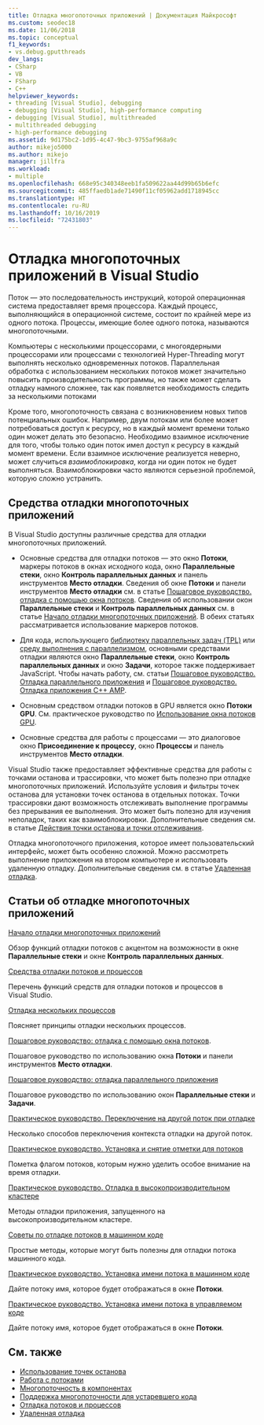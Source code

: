 ```yaml
---
title: Отладка многопоточных приложений | Документация Майкрософт
ms.custom: seodec18
ms.date: 11/06/2018
ms.topic: conceptual
f1_keywords:
- vs.debug.gputthreads
dev_langs:
- CSharp
- VB
- FSharp
- C++
helpviewer_keywords:
- threading [Visual Studio], debugging
- debugging [Visual Studio], high-performance computing
- debugging [Visual Studio], multithreaded
- multithreaded debugging
- high-performance debugging
ms.assetid: 9d175bc2-1d95-4c47-9bc3-9755af968a9c
author: mikejo5000
ms.author: mikejo
manager: jillfra
ms.workload:
- multiple
ms.openlocfilehash: 668e95c340348eeb1fa509622aa44d99b65b6efc
ms.sourcegitcommit: 485ffaedb1ade71490f11cf05962add1718945cc
ms.translationtype: HT
ms.contentlocale: ru-RU
ms.lasthandoff: 10/16/2019
ms.locfileid: "72431803"
---
```

# <a name="debug-multithreaded-applications-in-visual-studio"></a>Отладка многопоточных приложений в Visual Studio
Поток — это последовательность инструкций, которой операционная система предоставляет время процессора. Каждый процесс, выполняющийся в операционной системе, состоит по крайней мере из одного потока. Процессы, имеющие более одного потока, называются многопоточными.

Компьютеры с несколькими процессорами, с многоядерными процессорами или процессами с технологией Hyper-Threading могут выполнять несколько одновременных потоков. Параллельная обработка с использованием нескольких потоков может значительно повысить производительность программы, но также может сделать отладку намного сложнее, так как появляется необходимость следить за несколькими потоками

Кроме того, многопоточность связана с возникновением новых типов потенциальных ошибок. Например, двум потокам или более может потребоваться доступ к ресурсу, но в каждый момент времени только один может делать это безопасно. Необходимо взаимное исключение для того, чтобы только один поток имел доступ к ресурсу в каждый момент времени. Если взаимное исключение реализуется неверно, может случиться *взаимоблокировка*, когда ни один поток не будет выполняться. Взаимоблокировки часто являются серьезной проблемой, которую сложно устранить.

## <a name="tools-for-debugging-multithreaded-apps"></a>Средства отладки многопоточных приложений

В Visual Studio доступны различные средства для отладки многопоточных приложений.

- Основные средства для отладки потоков — это окно **Потоки**, маркеры потоков в окнах исходного кода, окно **Параллельные стеки**, окно **Контроль параллельных данных** и панель инструментов **Место отладки**. Сведения об окне **Потоки** и панели инструментов **Место отладки** см. в статье [Пошаговое руководство. отладка с помощью окна потоков](../debugger/how-to-use-the-threads-window.md). Сведения об использовании окон **Параллельные стеки** и **Контроль параллельных данных** см. в статье [Начало отладки многопоточных приложений](../debugger/get-started-debugging-multithreaded-apps.md). В обеих статьях рассматривается использование маркеров потоков.

- Для кода, использующего [библиотеку параллельных задач (TPL)](/dotnet/standard/parallel-programming/task-parallel-library-tpl) или [среду выполнения с параллелизмом](/cpp/parallel/concrt/concurrency-runtime/), основными средствами отладки являются окно **Параллельные стеки**, окно **Контроль параллельных данных** и окно **Задачи**, которое также поддерживает JavaScript. Чтобы начать работу, см. статьи [Пошаговое руководство. Отладка параллельного приложения](../debugger/walkthrough-debugging-a-parallel-application.md) и [Пошаговое руководство. Отладка приложения C++ AMP](/cpp/parallel/amp/walkthrough-debugging-a-cpp-amp-application).

- Основным средством отладки потоков в GPU является окно **Потоки GPU**. См. практическое руководство по [ Использование окна потоков GPU](../debugger/how-to-use-the-gpu-threads-window.md).

- Основные средства для работы с процессами — это диалоговое окно **Присоединение к процессу**, окно **Процессы** и панель инструментов **Место отладки**.

Visual Studio также предоставляет эффективные средства для работы с точками останова и трассировки, что может быть полезно при отладке многопоточных приложений. Используйте условия и фильтры точек останова для установки точек останова в отдельных потоках. Точки трассировки дают возможность отслеживать выполнение программы без прерывания ее выполнения. Это может быть полезно для изучения неполадок, таких как взаимоблокировки. Дополнительные сведения см. в статье [Действия точки останова и точки отслеживания](../debugger/using-breakpoints.md#BKMK_Print_to_the_Output_window_with_tracepoints).

Отладка многопоточного приложения, которое имеет пользовательский интерфейс, может быть особенно сложной. Можно рассмотреть выполнение приложения на втором компьютере и использовать удаленную отладку. Дополнительные сведения см. в статье [Удаленная отладка](../debugger/remote-debugging.md).

## <a name="articles-about-debugging-multithreaded-apps"></a>Статьи об отладке многопоточных приложений

 [Начало отладки многопоточных приложений](../debugger/get-started-debugging-multithreaded-apps.md)

Обзор функций отладки потоков с акцентом на возможности в окне **Параллельные стеки** и окне **Контроль параллельных данных**.

 [Средства отладки потоков и процессов](../debugger/debug-threads-and-processes.md)

Перечень функций средств для отладки потоков и процессов в Visual Studio.

 [Отладка нескольких процессов](../debugger/debug-multiple-processes.md)

Поясняет принципы отладки нескольких процессов.

 [Пошаговое руководство: отладка с помощью окна потоков](../debugger/how-to-use-the-threads-window.md).

Пошаговое руководство по использованию окна **Потоки** и панели инструментов **Место отладки**.

 [Пошаговое руководство: отладка параллельного приложения](../debugger/walkthrough-debugging-a-parallel-application.md)

Пошаговое руководство по использованию окон **Параллельные стеки** и **Задачи**.

 [Практическое руководство. Переключение на другой поток при отладке](../debugger/how-to-switch-to-another-thread-while-debugging.md)

Несколько способов переключения контекста отладки на другой поток.

 [Практическое руководство. Установка и снятие отметки для потоков](../debugger/how-to-flag-and-unflag-threads.md)

Пометка флагом потоков, которым нужно уделить особое внимание на время отладки.

 [Практическое руководство. Отладка в высокопроизводительном кластере](../debugger/how-to-debug-on-a-high-performance-cluster.md)

Методы отладки приложения, запущенного на высокопроизводительном кластере.

 [Советы по отладке потоков в машинном коде](../debugger/tips-for-debugging-threads-in-native-code.md)

Простые методы, которые могут быть полезны для отладки потока машинного кода.

 [Практическое руководство. Установка имени потока в машинном коде](../debugger/how-to-set-a-thread-name-in-native-code.md)

Дайте потоку имя, которое будет отображаться в окне **Потоки**.

 [Практическое руководство. Установка имени потока в управляемом коде](../debugger/how-to-set-a-thread-name-in-managed-code.md)

Дайте потоку имя, которое будет отображаться в окне **Потоки**.

## <a name="see-also"></a>См. также

- [Использование точек останова](../debugger/using-breakpoints.md)
- [Работа с потоками](/dotnet/standard/threading/index)
- [Многопоточность в компонентах](https://msdn.microsoft.com/Library/2fc31e68-fb71-4544-b654-0ce720478779)
- [Поддержка многопоточности для устаревшего кода](/cpp/parallel/multithreading-support-for-older-code-visual-cpp)
- [Отладка потоков и процессов](../debugger/debug-threads-and-processes.md)
- [Удаленная отладка](../debugger/remote-debugging.md)